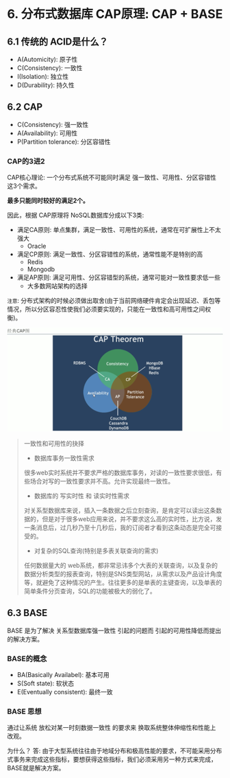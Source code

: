 # 6. 分布式数据库 CAP原理: CAP + BASE

## 6.1 传统的 ACID是什么？

* A(Automicity): 原子性
* C(Consistency): 一致性
* I(Isolation): 独立性
* D(Durability): 持久性


## 6.2 CAP
* C(Consistency): 强一致性
* A(Availability): 可用性
* P(Partition tolerance): 分区容错性

### CAP的3进2
CAP核心理论: 一个分布式系统不可能同时满足 强一致性、可用性、分区容错性 这3个需求。

**最多只能同时较好的满足2个。**

因此，根据 CAP原理将 NoSQL数据库分成以下3类:

* 满足CA原则: 单点集群，满足一致性、可用性的系统，通常在可扩展性上不太强大
    * Oracle
* 满足CP原则: 满足一致性、分区容错性的系统，通常性能不是特别的高
    * Redis
    * Mongodb
* 满足AP原则: 满足可用性、分区容错型的系统，通常可能对一致性要求低一些
    * 大多数网站架构的选择

`注意`: 分布式架构的时候必须做出取舍(由于当前网络硬件肯定会出现延迟、丢包等情况，所以分区容忍性使我们必须要实现的，只能在一致性和高可用性之间权衡)。


![](../assets/cap经典图.png)

> 一致性和可用性的抉择
> * 数据库事务一致性需求
> 
> 很多web实时系统并不要求严格的数据库事务，对读的一致性要求很低，有些场合对写的一致性要求并不高。允许实现最终一致性。
> 
> * 数据库的 写实时性 和 读实时性需求
> 
> 对关系型数据库来说，插入一条数据之后立刻查询，是肯定可以读出这条数据的，但是对于很多web应用来说，并不要求这么高的实时性，比方说，发一条消息后，过几秒乃至十几秒后，我的订阅者才看到这条动态是完全可接受的。
> 
> * 对复杂的SQL查询(特别是多表关联查询的需求)
>
> 任何数据量大的 web系统，都非常忌讳多个大表的关联查询，以及复杂的数据分析类型的报表查询，特别是SNS类型网站，从需求以及产品设计角度等，就避免了这种情况的产生。往往更多的是单表的主键查询，以及单表的简单条件分页查询，SQL的功能被极大的弱化了。


## 6.3 BASE
BASE 是为了解决 关系型数据库强一致性 引起的问题而 引起的可用性降低而提出的解决方案。

### BASE的概念
* BA(Basically Availabel): 基本可用 
* S(Soft state): 软状态
* E(Eventually consistent): 最终一致

### BASE 思想
通过让系统 放松对某一时刻数据一致性 的要求来 换取系统整体伸缩性和性能上 改观。

为什么？
答: 由于大型系统往往由于地域分布和极高性能的要求，不可能采用分布式事务来完成这些指标，要想获得这些指标，我们必须采用另一种方式来完成，BASE就是解决方案。
